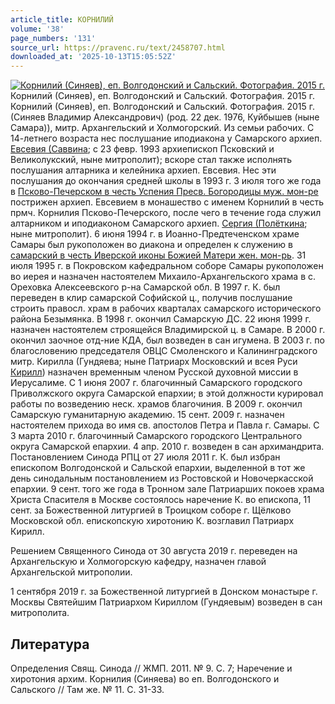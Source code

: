 ```yaml
---
article_title: КОРНИЛИЙ
volume: '38'
page_numbers: '131'
source_url: https://pravenc.ru/text/2458707.html
downloaded_at: '2025-10-13T15:05:52Z'
---
```


[![Корнилий (Синяев), еп. Волгодонский и Сальский. Фотография. 2015 г.](https://pravenc.ru/data/2019/08/11/1236500905/i200.jpg "Кликните для увеличения картинки")](https://pravenc.ru/data/2019/08/11/1236500905/i400.jpg)Корнилий (Синяев), еп. Волгодонский и Сальский. Фотография. 2015 г.  
Корнилий (Синяев), еп. Волгодонский и Сальский. Фотография. 2015 г.(Синяев Владимир Александрович) (род. 22 дек. 1976, Куйбышев (ныне Самара)), митр. Архангельский и Холмогорский. Из семьи рабочих. С 14-летнего возраста нес послушание иподиакона у Самарского архиеп. [Евсевия (Саввина](<https://pravenc.ru/text/Евсевия (Саввина.html>); с 23 февр. 1993 архиепископ Псковский и Великолукский, ныне митрополит); вскоре стал также исполнять послушания алтарника и келейника архиеп. Евсевия. Нес эти послушания до окончания средней школы в 1993 г. 3 июля того же года в [Псково-Печерском в честь Успения Пресв. Богородицы муж. мон-ре](<https://pravenc.ru/text/Псково-Печерском в честь Успения Пресв  Богородицы муж  мон-ре.html>) пострижен архиеп. Евсевием в монашество с именем Корнилий в честь прмч. Корнилия Псково-Печерского, после чего в течение года служил алтарником и иподиаконом Самарского архиеп. [Сергия (Полёткина](<https://pravenc.ru/text/Сергия (Полёткина.html>); ныне митрополит). 6 июня 1994 г. в Иоанно-Предтеченском храме Самары был рукоположен во диакона и определен к служению в [самарский в честь Иверской иконы Божией Матери жен. мон-рь](<https://pravenc.ru/text/самарский в честь Иверской иконы Божией Матери жен  мон-рь.html>). 31 июля 1995 г. в Покровском кафедральном соборе Самары рукоположен во иерея и назначен настоятелем Михаило-Архангельского храма в с. Ореховка Алексеевского р-на Самарской обл. В 1997 г. К. был переведен в клир самарской Софийской ц., получив послушание строить правосл. храм в рабочих кварталах самарского исторического района Безымянка. В 1998 г. окончил Самарскую ДС. 22 июня 1999 г. назначен настоятелем строящейся Владимирской ц. в Самаре. В 2000 г. окончил заочное отд-ние КДА, был возведен в сан игумена. В 2003 г. по благословению председателя ОВЦС Смоленского и Калининградского митр. Кирилла (Гундяева; ныне Патриарх Московский и всея Руси [Кирилл](https://pravenc.ru/text/Кирилл.html)) назначен временным членом Русской духовной миссии в Иерусалиме. С 1 июня 2007 г. благочинный Самарского городского Приволжского округа Самарской епархии; в этой должности курировал работы по возведению неск. храмов благочиния. В 2009 г. окончил Самарскую гуманитарную академию. 15 сент. 2009 г. назначен настоятелем прихода во имя св. апостолов Петра и Павла г. Самары. С 3 марта 2010 г. благочинный Самарского городского Центрального округа Самарской епархии. 4 апр. 2010 г. возведен в сан архимандрита. Постановлением Синода РПЦ от 27 июля 2011 г. К. был избран епископом Волгодонской и Сальской епархии, выделенной в тот же день синодальным постановлением из Ростовской и Новочеркасской епархии. 9 сент. того же года в Тронном зале Патриарших покоев храма Христа Спасителя в Москве состоялось наречение К. во епископа, 11 сент. за Божественной литургией в Троицком соборе г. Щёлково Московской обл. епископскую хиротонию К. возглавил Патриарх Кирилл.

Решением Священного Синода от 30 августа 2019 г. переведен на Архангельскую и Холмогорскую кафедру, назначен главой Архангельской митрополии.

1 сентября 2019 г. за Божественной литургией в Донском монастыре г. Москвы Святейшим Патриархом Кириллом (Гундяевым) возведен в сан митрополита.

## Литература

Определения Свящ. Синода // ЖМП. 2011. № 9. С. 7; Наречение и хиротония архим. Корнилия (Синяева) во еп. Волгодонского и Сальского // Там же. № 11. С. 31-33.
